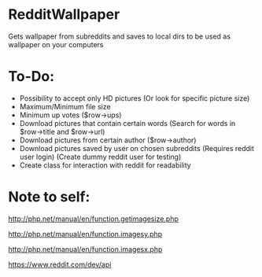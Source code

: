 # RedditWallpaper
Gets wallpaper from subreddits and saves to local dirs to be used as wallpaper on your computers

# To-Do:

* Possibility to accept only HD pictures (Or look for specific picture size)
* Maximum/Minimum file size
* Minimum up votes ($row->ups)
* Download pictures that contain certain words (Search for words in $row->title and $row->url)
* Download pictures from certain author ($row->author)
* Download pictures saved by user on chosen subreddits (Requires reddit user login) (Create dummy reddit user for testing)
* Create class for interaction with reddit for readability

# Note to self:
http://php.net/manual/en/function.getimagesize.php

http://php.net/manual/en/function.imagesy.php

http://php.net/manual/en/function.imagesx.php

https://www.reddit.com/dev/api
